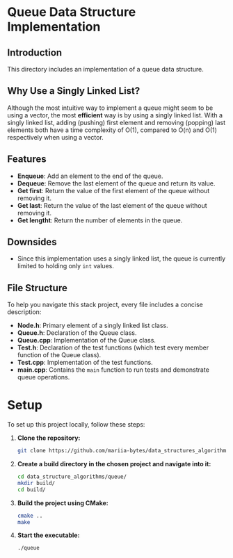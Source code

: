 # Queue Data Structure Implementation

## Introduction

This directory includes an implementation of a queue data structure.

## Why Use a Singly Linked List?

Although the most intuitive way to implement a queue might seem to be using a vector, the most **efficient** way is by using a singly linked list. With a singly linked list, adding (pushing) first element and removing (popping) last elements both have a time complexity of O(1), compared to O(n) and O(1) respectively when using a vector.

## Features

- **Enqueue**: Add an element to the end of the queue.
- **Dequeue**: Remove the last element of the queue and return its value.
- **Get first**: Return the value of the first element of the queue without removing it.
- **Get last**: Return the value of the last element of the queue without removing it.
- **Get lengtht**: Return the number of elements in the queue.

## Downsides

- Since this implementation uses a singly linked list, the queue is currently limited to holding only `int` values.


## File Structure

To help you navigate this stack project, every file includes a concise description:

- **Node.h**: Primary element of a singly linked list class.
- **Queue.h**: Declaration of the Queue class.
- **Queue.cpp**: Implementation of the Queue class.
- **Test.h**: Declaration of the test functions (which test every member function of the Queue class).
- **Test.cpp**: Implementation of the test functions.
- **main.cpp**: Contains the `main` function to run tests and demonstrate queue operations.

# Setup

To set up this project locally, follow these steps:

1. **Clone the repository:**
   ```bash
   git clone https://github.com/mariia-bytes/data_structures_algorithms.git

2. **Create a build directory in the chosen project and navigate into it:**
    ```bash
    cd data_structure_algorithms/queue/
    mkdir build/
    cd build/

3. **Build the project using CMake:**
    ```bash
    cmake ..
    make

4. **Start the executable:**
    ```bash
    ./queue